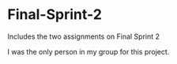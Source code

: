 # Final-Sprint-2
Includes the two assignments on Final Sprint 2

I was the only person in my group for this project.
